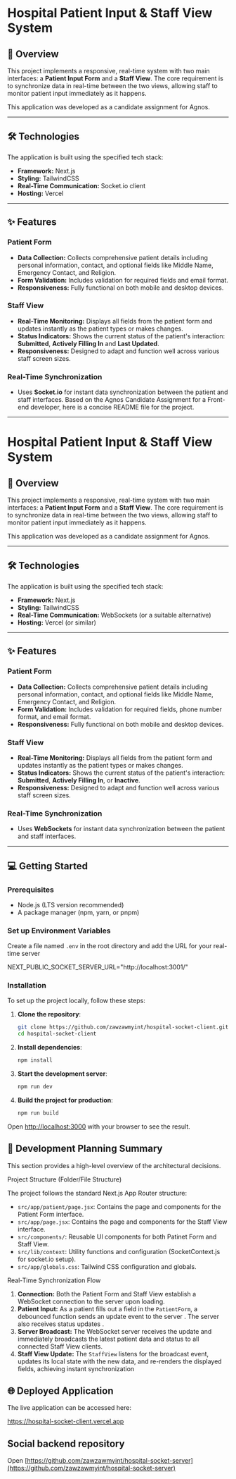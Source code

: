 # Hospital Patient Input & Staff View System

## 🚀 Overview

This project implements a responsive, real-time system with two main interfaces: a **Patient Input Form** and a **Staff View**. The core requirement is to synchronize data in real-time between the two views, allowing staff to monitor patient input immediately as it happens.

This application was developed as a candidate assignment for Agnos.

---

## 🛠️ Technologies

The application is built using the specified tech stack:

- **Framework:** Next.js
- **Styling:** TailwindCSS
- **Real-Time Communication:** Socket.io client
- **Hosting:** Vercel

---

## ✨ Features

### Patient Form

- **Data Collection:** Collects comprehensive patient details including personal information, contact, and optional fields like Middle Name, Emergency Contact, and Religion.
- **Form Validation:** Includes validation for required fields and email format.
- **Responsiveness:** Fully functional on both mobile and desktop devices.

### Staff View

- **Real-Time Monitoring:** Displays all fields from the patient form and updates instantly as the patient types or makes changes.
- **Status Indicators:** Shows the current status of the patient's interaction: **Submitted**, **Actively Filling In** and **Last Updated**.
- **Responsiveness:** Designed to adapt and function well across various staff screen sizes.

### Real-Time Synchronization

- Uses **Socket.io** for instant data synchronization between the patient and staff interfaces.
  Based on the Agnos Candidate Assignment for a Front-end developer, here is a concise README file for the project.

---

# Hospital Patient Input & Staff View System

## 🚀 Overview

This project implements a responsive, real-time system with two main interfaces: a **Patient Input Form** and a **Staff View**. The core requirement is to synchronize data in real-time between the two views, allowing staff to monitor patient input immediately as it happens.

This application was developed as a candidate assignment for Agnos.

---

## 🛠️ Technologies

The application is built using the specified tech stack:

- **Framework:** Next.js
- **Styling:** TailwindCSS
- **Real-Time Communication:** WebSockets (or a suitable alternative)
- **Hosting:** Vercel (or similar)

---

## ✨ Features

### Patient Form

- **Data Collection:** Collects comprehensive patient details including personal information, contact, and optional fields like Middle Name, Emergency Contact, and Religion.
- **Form Validation:** Includes validation for required fields, phone number format, and email format.
- **Responsiveness:** Fully functional on both mobile and desktop devices.

### Staff View

- **Real-Time Monitoring:** Displays all fields from the patient form and updates instantly as the patient types or makes changes.
- **Status Indicators:** Shows the current status of the patient's interaction: **Submitted**, **Actively Filling In**, or **Inactive**.
- **Responsiveness:** Designed to adapt and function well across various staff screen sizes.

### Real-Time Synchronization

- Uses **WebSockets** for instant data synchronization between the patient and staff interfaces.

---

## 💻 Getting Started

### Prerequisites

- Node.js (LTS version recommended)
- A package manager (npm, yarn, or pnpm)

### Set up Environment Variables

Create a file named `.env` in the root directory and add the URL for your real-time server

NEXT_PUBLIC_SOCKET_SERVER_URL="http://localhost:3001/"

### Installation

To set up the project locally, follow these steps:

1. **Clone the repository**:
   ```bash
   git clone https://github.com/zawzawmyint/hospital-socket-client.git
   cd hospital-socket-client
   ```
2. **Install dependencies**:
   ```bash
   npm install
   ```
3. **Start the development server**:
   ```bash
   npm run dev
   ```
4. **Build the project for production**:
   ```bash
   npm run build
   ```

Open [http://localhost:3000](http://localhost:3000) with your browser to see the result.

## 📄 Development Planning Summary

This section provides a high-level overview of the architectural decisions.

Project Structure (Folder/File Structure)

The project follows the standard Next.js App Router structure:

- `src/app/patient/page.jsx`: Contains the page and components for the Patient Form interface.
- `src/app/page.jsx`: Contains the page and components for the Staff View interface.
- `src/components/`: Reusable UI components for both Patinet Form and Staff View.
- `src/lib/context`: Utility functions and configuration (SocketContext.js for socket.io setup).
- `src/app/globals.css`: Tailwind CSS configuration and globals.

Real-Time Synchronization Flow

1.  **Connection:** Both the Patient Form and Staff View establish a WebSocket connection to the server upon loading.
2.  **Patient Input:** As a patient fills out a field in the `PatientForm`, a debounced function sends an update event to the server . The server also receives status updates .
3.  **Server Broadcast:** The WebSocket server receives the update and immediately broadcasts the latest patient data and status to all connected Staff View clients.
4.  **Staff View Update:** The `StaffView` listens for the broadcast event, updates its local state with the new data, and re-renders the displayed fields, achieving instant synchronization

## 🌐 Deployed Application

The live application can be accessed here:

https://hospital-socket-client.vercel.app

## Social backend repository

Open [https://github.com/zawzawmyint/hospital-socket-server](https://github.com/zawzawmyint/hospital-socket-server)
